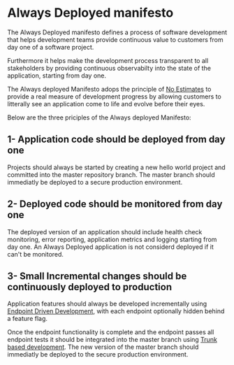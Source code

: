 # Always Deployed manifesto

The Always Deployed manifesto defines a process of software development that helps development teams provide continuous value to customers from day one of a software project.

Furthermore it helps make the development process transparent to all stakeholders by providing continuous observabilty into the state of the application, starting from day one.

The Always deployed Manifesto adops the principle of [No Estimates](https://ronjeffries.com/xprog/articles/the-noestimates-movement/) to provide a real measure of development progress by allowing customers to litterally see an application come to life and evolve before their eyes.

Below are the three priciples of the Always deployed Manifesto:

## 1- Application code should be deployed from day one

Projects should always be started by creating a new hello world project and committed into the master repository branch. The master branch should immediatly be deployed to a secure production environment.

## 2- Deployed code should be monitored from day one

The deployed version of an application should include health check monitoring, error reporting, application metrics and logging starting from day one.
An Always Deployed application is not considerd deployed if it can't be monitored.

## 3- Small Incremental changes should be continuously deployed to production

Application features should always be developed incrementally using [Endpoint Driven Development](https://alwaysdeployed.com/endpoint-driven-development), with each endpoint optionally hidden behind a feature flag.

Once the endpoint functionality is complete and the endpoint passes all endpoint tests it should be integrated into the master branch using [Trunk based development](https://trunkbaseddevelopment.com/).
The new version of the master branch should immediatly be deployed to the secure production environment.
